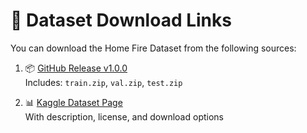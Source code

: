 # 🔗 Dataset Download Links

You can download the Home Fire Dataset from the following sources:

1. 📦 [GitHub Release v1.0.0](https://github.com/PengBo0/Home-fire-dataset/releases/tag/v1.0.0)  
   Includes: `train.zip`, `val.zip`, `test.zip`

2. 📊 [Kaggle Dataset Page](https://www.kaggle.com/datasets/pengbo00/home-fire-dataset)  
   With description, license, and download options
